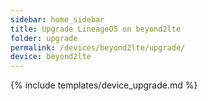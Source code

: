 ```yaml
---
sidebar: home_sidebar
title: Upgrade LineageOS on beyond2lte
folder: upgrade
permalink: /devices/beyond2lte/upgrade/
device: beyond2lte
---
```

{% include templates/device_upgrade.md %}
